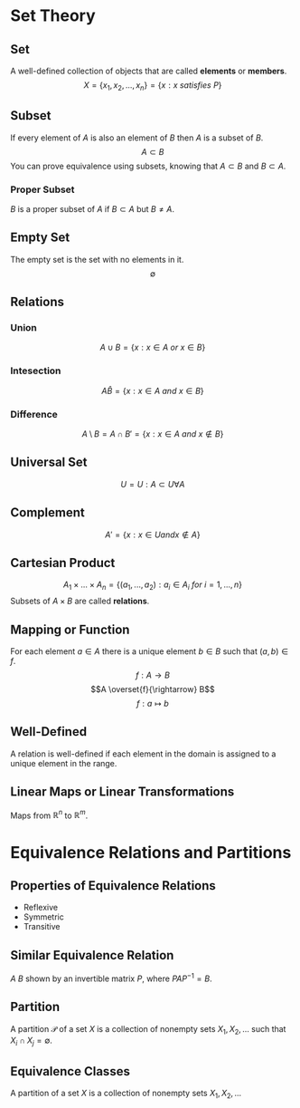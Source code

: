 # Set Theory
## Set
A well-defined collection of objects that are called **elements** or **members**.
$$X = \{x_{1}, x_{2}, ... ,x_{n}\} = \{x:x \: satisfies \: P\}$$
## Subset
If every element of $A$ is also an element of $B$ then $A$ is a subset of $B$.
$$A \subset B$$
You can prove equivalence using subsets, knowing that $A \subset B$ and $B \subset A$.
### Proper Subset
$B$ is a proper subset of $A$ if $B \subset A$ but $B \neq A$.
## Empty Set
The empty set is the set with no elements in it.
$$\emptyset$$
## Relations
### Union
$$A \cup B = \{x:x\in A \: or \: x \in B\}$$
### Intesection
$$A \hat B = \{x:x \in A \: and \: x \in B\}$$
### Difference
$$A \setminus B = A \cap B' = \{x:x\in A \: and \: x \notin B\}$$
## Universal Set
$$U = {U:A \subset U \forall A}$$
## Complement
$$A' = \{x:x\in U and x \notin A\}$$

## Cartesian Product
$$A_{1}\times ... \times A_{n}= \{(a_{1}, ..., a_{2}): a_{i}\in A_{i} \: for \: i = 1, ... , n\}$$
Subsets of $A \times B$ are called **relations**.

## Mapping or Function
For each element $a \in A$ there is a unique element $b \in B$ such that $(a,b) \in f$.
$$f: A \rightarrow B$$
$$A \overset{f}{\rightarrow} B$$
$$ f: a \mapsto b$$

## Well-Defined
A relation is well-defined if each element in the domain is assigned to a unique element in the range.

## Linear Maps or Linear Transformations
Maps from $\mathbb{R}^{n}$ to $\mathbb{R}^{m}$.

# Equivalence Relations and Partitions

## Properties of Equivalence Relations
- Reflexive
- Symmetric
- Transitive

## Similar Equivalence Relation
$A ~ B$ shown by an invertible matrix $P$, where $PAP^{-1}=B$.

## Partition
A partition $\mathcal{P}$ of a set $X$ is a collection of nonempty sets $X_{1}, X_{2}, ...$ such that $X_{i}\cap X_{j} = \emptyset$.

## Equivalence Classes
A partition of a set $X$ is a collection of nonempty sets $X_{1},X_{2},...$

